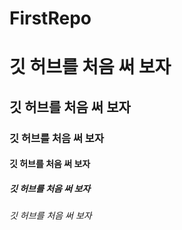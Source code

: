 # FirstRepo

# 깃 허브를 처음 써 보자 

## 깃 허브를 처음 써 보자

### 깃 허브를 처음 써 보자

#### 깃 허브를 처음 써 보자

##### 깃 허브를 처음 써 보자

###### 깃 허브를 처음 써 보자
